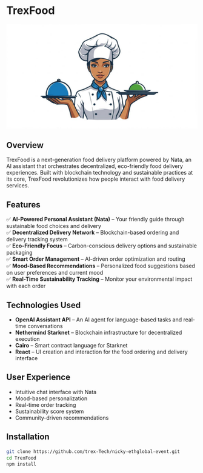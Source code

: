 # TrexFood

![TrexFood](./image/nata-logo.jpg)

## Overview

TrexFood is a next-generation food delivery platform powered by Nata, an AI assistant that orchestrates decentralized, eco-friendly food delivery experiences. Built with blockchain technology and sustainable practices at its core, TrexFood revolutionizes how people interact with food delivery services.

## Features

✅ **AI-Powered Personal Assistant (Nata)** – Your friendly guide through sustainable food choices and delivery  
✅ **Decentralized Delivery Network** – Blockchain-based ordering and delivery tracking system  
✅ **Eco-Friendly Focus** – Carbon-conscious delivery options and sustainable packaging  
✅ **Smart Order Management** – AI-driven order optimization and routing  
✅ **Mood-Based Recommendations** – Personalized food suggestions based on user preferences and current mood  
✅ **Real-Time Sustainability Tracking** – Monitor your environmental impact with each order

## Technologies Used

- **OpenAI Assistant API** – An AI agent for language-based tasks and real-time conversations
- **Nethermind Starknet** – Blockchain infrastructure for decentralized execution
- **Cairo** – Smart contract language for Starknet
- **React** – UI creation and interaction for the food ordering and delivery interface

## User Experience

- Intuitive chat interface with Nata
- Mood-based personalization
- Real-time order tracking
- Sustainability score system
- Community-driven recommendations

## Installation

```bash
git clone https://github.com/trex-Tech/nicky-ethglobal-event.git
cd TrexFood
npm install
```
